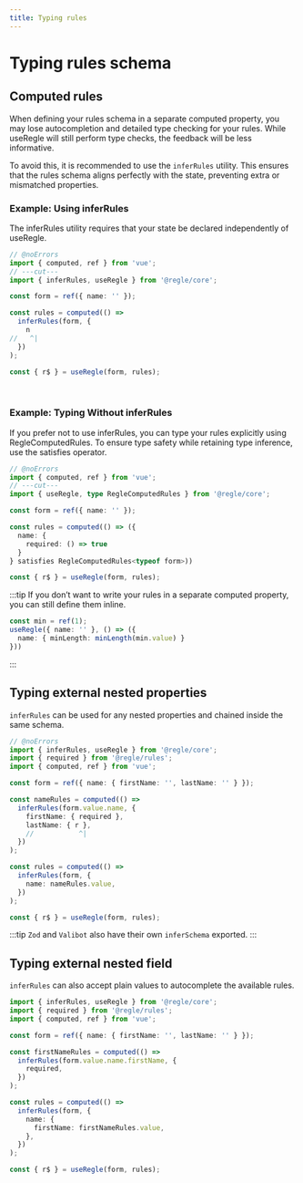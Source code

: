 ```yaml
---
title: Typing rules
---
```


# Typing rules schema


## Computed rules

When defining your rules schema in a separate computed property, you may lose autocompletion and detailed type checking for your rules. While useRegle will still perform type checks, the feedback will be less informative.

To avoid this, it is recommended to use the `inferRules` utility. This ensures that the rules schema aligns perfectly with the state, preventing extra or mismatched properties.

### Example: Using inferRules

The inferRules utility requires that your state be declared independently of useRegle.

```ts twoslash
// @noErrors
import { computed, ref } from 'vue';
// ---cut---
import { inferRules, useRegle } from '@regle/core';

const form = ref({ name: '' });

const rules = computed(() =>
  inferRules(form, {
    n
//   ^|
  })
);

const { r$ } = useRegle(form, rules);
```
<br/>

### Example: Typing Without inferRules

If you prefer not to use inferRules, you can type your rules explicitly using RegleComputedRules. To ensure type safety while retaining type inference, use the satisfies operator.

```ts twoslash
// @noErrors
import { computed, ref } from 'vue';
// ---cut---
import { useRegle, type RegleComputedRules } from '@regle/core';

const form = ref({ name: '' });

const rules = computed(() => ({
  name: {
    required: () => true
  }
} satisfies RegleComputedRules<typeof form>))

const { r$ } = useRegle(form, rules);
```

:::tip
If you don’t want to write your rules in a separate computed property, you can still define them inline.

```ts
const min = ref(1);
useRegle({ name: '' }, () => ({
  name: { minLength: minLength(min.value) }
}))
```
:::

## Typing external nested properties

`inferRules` can be used for any nested properties and chained inside the same schema.

```ts twoslash
// @noErrors
import { inferRules, useRegle } from '@regle/core';
import { required } from '@regle/rules';
import { computed, ref } from 'vue';

const form = ref({ name: { firstName: '', lastName: '' } });

const nameRules = computed(() =>
  inferRules(form.value.name, {
    firstName: { required },
    lastName: { r },
    //           ^|
  })
);

const rules = computed(() =>
  inferRules(form, {
    name: nameRules.value,
  })
);

const { r$ } = useRegle(form, rules);
```

:::tip
`Zod` and `Valibot` also have their own `inferSchema` exported.
:::


## Typing external nested field

`inferRules` can also accept plain values to autocomplete the available rules.

```ts twoslash
import { inferRules, useRegle } from '@regle/core';
import { required } from '@regle/rules';
import { computed, ref } from 'vue';

const form = ref({ name: { firstName: '', lastName: '' } });

const firstNameRules = computed(() =>
  inferRules(form.value.name.firstName, {
    required,
  })
);

const rules = computed(() =>
  inferRules(form, {
    name: {
      firstName: firstNameRules.value,
    },
  })
);

const { r$ } = useRegle(form, rules);
```
